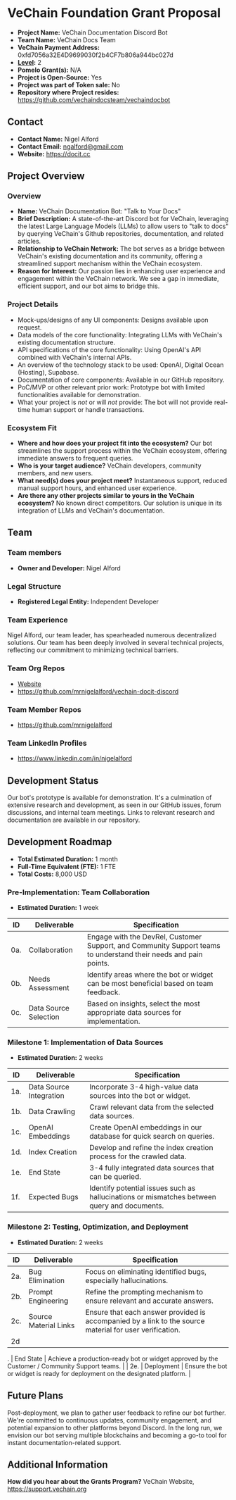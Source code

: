 # VeChain Foundation Grant Proposal

- **Project Name:** VeChain Documentation Discord Bot
- **Team Name:** VeChain Docs Team
- **VeChain Payment Address:** 0xfd7056a32E4D9699030f2b4CF7b806a944bc027d
- **[Level](https://github.com/vechainfoundation/grant-framework#grant-levels):** 2
- **Pomelo Grant(s):** N/A
- **Project is Open-Source:** Yes
- **Project was part of Token sale:** No
- **Repository where Project resides:** https://github.com/vechaindocsteam/vechaindocbot

## Contact

- **Contact Name:** Nigel Alford
- **Contact Email:** ngalford@gmail.com
- **Website:** https://docit.cc

## Project Overview

### Overview

- **Name:** VeChain Documentation Bot: "Talk to Your Docs"
- **Brief Description:** A state-of-the-art Discord bot for VeChain, leveraging the latest Large Language Models (LLMs) to allow users to "talk to docs" by querying VeChain's Github repositories, documentation, and related articles.
- **Relationship to VeChain Network:** The bot serves as a bridge between VeChain's existing documentation and its community, offering a streamlined support mechanism within the VeChain ecosystem.
- **Reason for Interest:** Our passion lies in enhancing user experience and engagement within the VeChain network. We see a gap in immediate, efficient support, and our bot aims to bridge this.

### Project Details

- Mock-ups/designs of any UI components: Designs available upon request.
- Data models of the core functionality: Integrating LLMs with VeChain's existing documentation structure.
- API specifications of the core functionality: Using OpenAI's API combined with VeChain's internal APIs.
- An overview of the technology stack to be used: OpenAI, Digital Ocean (Hosting), Supabase.
- Documentation of core components: Available in our GitHub repository.
- PoC/MVP or other relevant prior work: Prototype bot with limited functionalities available for demonstration.
- What your project is _not_ or will _not_ provide: The bot will not provide real-time human support or handle transactions.

### Ecosystem Fit

- **Where and how does your project fit into the ecosystem?** Our bot streamlines the support process within the VeChain ecosystem, offering immediate answers to frequent queries.
- **Who is your target audience?** VeChain developers, community members, and new users.
- **What need(s) does your project meet?** Instantaneous support, reduced manual support hours, and enhanced user experience.
- **Are there any other projects similar to yours in the VeChain ecosystem?** No known direct competitors. Our solution is unique in its integration of LLMs and VeChain's documentation.

## Team

### Team members

- **Owner and Developer:** Nigel Alford

### Legal Structure

- **Registered Legal Entity:** Independent Developer

### Team Experience

Nigel Alford, our team leader, has spearheaded numerous decentralized solutions. Our team has been deeply involved in several technical projects, reflecting our commitment to minimizing technical barriers.

### Team Org Repos

- [Website](https://docit.cc) 
- https://github.com/mrnigelalford/vechain-docit-discord

### Team Member Repos

- https://github.com/mrnigelalford

### Team LinkedIn Profiles

- https://www.linkedin.com/in/nigelalford

## Development Status

Our bot's prototype is available for demonstration. It's a culmination of extensive research and development, as seen in our GitHub issues, forum discussions, and internal team meetings. Links to relevant research and documentation are available in our repository.

## Development Roadmap

- **Total Estimated Duration:** 1 month
- **Full-Time Equivalent (FTE):** 1 FTE
- **Total Costs:** 8,000 USD

### Pre-Implementation: Team Collaboration

- **Estimated Duration:** 1 week

| ID | Deliverable | Specification |
| --- | ----------- | ------------- |
| 0a. | Collaboration | Engage with the DevRel, Customer Support, and Community Support teams to understand their needs and pain points. |
| 0b. | Needs Assessment | Identify areas where the bot or widget can be most beneficial based on team feedback. |
| 0c. | Data Source Selection | Based on insights, select the most appropriate data sources for implementation. |

### Milestone 1: Implementation of Data Sources

- **Estimated Duration:** 2 weeks

| ID | Deliverable | Specification |
| --- | ----------- | ------------- |
| 1a. | Data Source Integration | Incorporate 3-4 high-value data sources into the bot or widget. |
| 1b. | Data Crawling | Crawl relevant data from the selected data sources. |
| 1c. | OpenAI Embeddings | Create OpenAI embeddings in our database for quick search on queries. |
| 1d. | Index Creation | Develop and refine the index creation process for the crawled data. |
| 1e. | End State | 3-4 fully integrated data sources that can be queried. |
| 1f. | Expected Bugs | Identify potential issues such as hallucinations or mismatches between query and documents. |

### Milestone 2: Testing, Optimization, and Deployment

- **Estimated Duration:** 2 weeks

| ID | Deliverable | Specification |
| --- | ----------- | ------------- |
| 2a. | Bug Elimination | Focus on eliminating identified bugs, especially hallucinations. |
| 2b. | Prompt Engineering | Refine the prompting mechanism to ensure relevant and accurate answers. |
| 2c. | Source Material Links | Ensure that each answer provided is accompanied by a link to the source material for user verification. |
| 2d

. | End State | Achieve a production-ready bot or widget approved by the Customer / Community Support teams. |
| 2e. | Deployment | Ensure the bot or widget is ready for deployment on the designated platform. |

## Future Plans

Post-deployment, we plan to gather user feedback to refine our bot further. We're committed to continuous updates, community engagement, and potential expansion to other platforms beyond Discord. In the long run, we envision our bot serving multiple blockchains and becoming a go-to tool for instant documentation-related support.

## Additional Information

**How did you hear about the Grants Program?** VeChain Website, https://support.vechain.org
